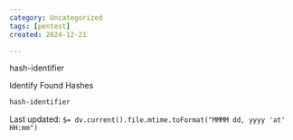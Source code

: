 ```yaml
---
category: Uncategorized
tags: [pentest]
created: 2024-12-21

---
```

hash-identifier

Identify Found Hashes

~~~bash
hash-identifier
~~~


Last updated: `$= dv.current().file.mtime.toFormat("MMMM dd, yyyy 'at' HH:mm")`
